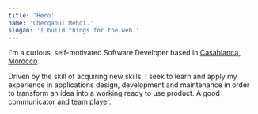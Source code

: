 ```yaml
---
title: 'Hero'
name: 'Cherqaoui Mehdi.'
slogan: 'I build things for the web.'
---
```


I'm a curious, self-motivated Software Developer based in [Casablanca, Morocco](https://www.google.com/search?q=casablanca+Morocco).

Driven by the skill of acquiring new skills, I seek to learn and apply my experience in applications design, development and maintenance in order to transform an idea into a working ready to use product. A good communicator and team player.